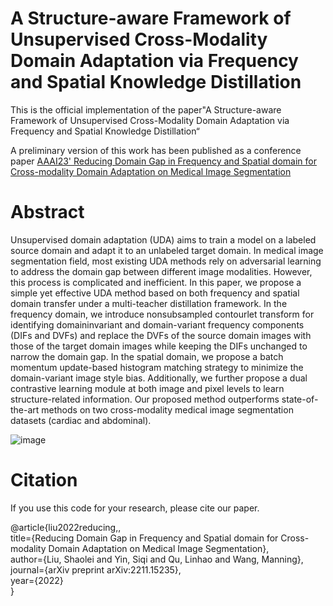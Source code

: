 # A Structure-aware Framework of Unsupervised Cross-Modality Domain Adaptation via Frequency and Spatial Knowledge Distillation
This is the official implementation of the paper"A Structure-aware Framework of Unsupervised Cross-Modality Domain Adaptation via Frequency and Spatial Knowledge Distillation“

A preliminary version of this work has been published as a conference paper [AAAI23' Reducing Domain Gap in Frequency and Spatial domain for Cross-modality Domain Adaptation on Medical Image Segmentation](https://arxiv.org/pdf/2211.15235.pdf)

# Abstract 
Unsupervised domain adaptation (UDA) aims
to train a model on a labeled source domain and adapt
it to an unlabeled target domain. In medical image segmentation field, most existing UDA methods rely on adversarial learning to address the domain gap between different image modalities. However, this process is complicated and inefficient. In this paper, we propose a simple
yet effective UDA method based on both frequency and
spatial domain transfer under a multi-teacher distillation
framework. In the frequency domain, we introduce nonsubsampled contourlet transform for identifying domaininvariant and domain-variant frequency components (DIFs
and DVFs) and replace the DVFs of the source domain
images with those of the target domain images while
keeping the DIFs unchanged to narrow the domain gap.
In the spatial domain, we propose a batch momentum
update-based histogram matching strategy to minimize the
domain-variant image style bias. Additionally, we further
propose a dual contrastive learning module at both image and pixel levels to learn structure-related information.
Our proposed method outperforms state-of-the-art methods on two cross-modality medical image segmentation
datasets (cardiac and abdominal). 

![image](https://github.com/slliuEric/FSUDA/assets/57536012/3889dd33-af73-49ab-bec5-106e39f7525a)


# Citation
If you use this code for your research, please cite our paper.

@article{liu2022reducing,,<br>
  title={Reducing Domain Gap in Frequency and Spatial domain for Cross-modality Domain Adaptation on Medical Image Segmentation},<br>
  author={Liu, Shaolei and Yin, Siqi and Qu, Linhao and Wang, Manning},<br>
  journal={arXiv preprint arXiv:2211.15235},<br>
  year={2022}<br>
}

